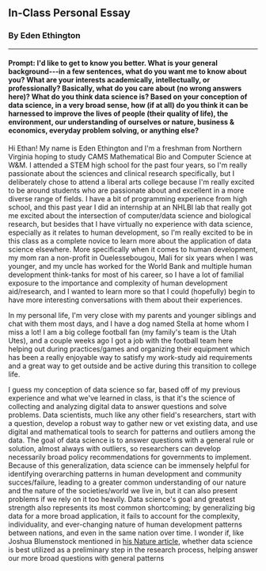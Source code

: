 ## In-Class Personal Essay

### By Eden Ethington
---

#### Prompt: I'd like to get to know you better. What is your general background---in a few sentences, what do you want me to know about you? What are your interests academically, intellectually, or professionally? Basically, what do you care about (no wrong answers here)? What do you think data science is? Based on your conception of data science, in a very broad sense, how (if at all) do you think it can be harnessed to improve the lives of people (their quality of life), the environment, our understanding of ourselves or nature, business & economics, everyday problem solving, or anything else?

Hi Ethan! My name is Eden Ethington and I'm a freshman from Northern Virginia hoping to study CAMS Mathematical Bio and Computer Science at W&M. I attended a STEM high school for the past four years, so I'm really passionate about the sciences and clinical research specifically, but I deliberately chose to attend a liberal arts college because I'm really excited to be around students who are passionate about and excellent in a more diverse range of fields. I have a bit of programming experience from high school, and this past year I did an internship at an NHLBI lab that really got me excited about the intersection of computer/data science and biological research, but besides that I have virtually no experience with data science, especially as it relates to human development, so I'm really excited to be in this class as a complete novice to learn more about the application of data science elsewhere. More specifically when it comes to human development, my mom ran a non-profit in Ouelessebougou, Mali for six years when I was younger, and my uncle has worked for the World Bank and multiple human development think-tanks for most of his career, so I have a lot of familial exposure to the importance and complexity of human development aid/research, and I wanted to learn more so that I could (hopefully) begin to have more interesting conversations with them about their experiences.

In my personal life, I'm very close with my parents and younger siblings and chat with them most days, and I have a dog named Stella at home whom I miss a lot! I am a big college football fan (my family's team is the Utah Utes), and a couple weeks ago I got a job with the football team here helping out during practices/games and organizing their equipment which has been a really enjoyable way to satisfy my work-study aid requirements and a great way to get outside and be active during this transition to college life. 

I guess my conception of data science so far, based off of my previous experience and what we've learned in class, is that it's the science of collecting and analyzing digital data to answer questions and solve problems. Data scientists, much like any other field's researchers, start with a question, develop a robust way to gather new or vet existing data, and use digital and mathematical tools to search for patterns and outliers among the data. The goal of data science is to answer questions with a general rule or solution, almost always with outliers, so researchers can develop necessarily broad policy recommendations for governments to implement. Because of this generalization, data science can be immensely helpful for identifying overarching patterns in human development and community succes/failure, leading to a greater common understanding of our nature and the nature of the societies/world we live in, but it can also present problems if we rely on it too heavily. Data science's goal and greatest strength also represents its most common shortcoming; by generalizing big data for a more broad application, it fails to account for the complexity, individuality, and ever-changing nature of human development patterns between nations, and even in the same nation over time. I wonder if, like Joshua Blumenstock mentioned in [his Nature article](https://www.nature.com/articles/d41586-018-06215-5), whether data science is best utilized as a preliminary step in the research process, helping answer our more broad questions with general patterns
